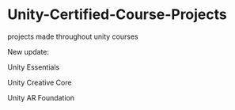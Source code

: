 # Unity-Certified-Course-Projects
projects made throughout unity courses

New update:

Unity Essentials


Unity Creative Core


Unity AR Foundation
